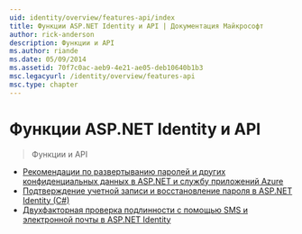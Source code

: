 ```yaml
---
uid: identity/overview/features-api/index
title: Функции ASP.NET Identity и API | Документация Майкрософт
author: rick-anderson
description: Функции и API
ms.author: riande
ms.date: 05/09/2014
ms.assetid: 70f7c0ac-aeb9-4e21-ae05-deb10640b1b3
msc.legacyurl: /identity/overview/features-api
msc.type: chapter
---
```

<a name="aspnet-identity-features--api"></a>Функции ASP.NET Identity и API
====================
> Функции и API


- [Рекомендации по развертыванию паролей и других конфиденциальных данных в ASP.NET и службу приложений Azure](best-practices-for-deploying-passwords-and-other-sensitive-data-to-aspnet-and-azure.md)
- [Подтверждение учетной записи и восстановление пароля в ASP.NET Identity (C#)](account-confirmation-and-password-recovery-with-aspnet-identity.md)
- [Двухфакторная проверка подлинности с помощью SMS и электронной почты в ASP.NET Identity](two-factor-authentication-using-sms-and-email-with-aspnet-identity.md)
